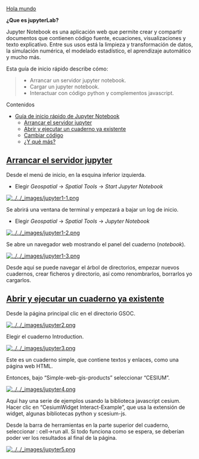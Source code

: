 [Hola mundo](https://youtu.be/vy6RdKpYuuo)

**¿Que es jupyterLab?** 

Jupyter Notebook es una aplicación web que permite crear y compartir documentos que contienen código fuente, ecuaciones, visualizaciones y texto explicativo. Entre sus usos está la limpieza y transformación de datos, la simulación numérica, el modelado estadístico, el aprendizaje automático y mucho más.

Esta guía de inicio rápido describe cómo:

> -   Arrancar un servidor jupyter notebook.
> -   Cargar un jupyter notebook.
> -   Interactuar con código python y complementos javascript.

Contenidos

-   [Guía de inicio rápido de Jupyter Notebook](https://live.osgeo.org/es/quickstart/jupyter_quickstart.html#guia-de-inicio-rapido-de-jupyter-notebook)
    -   [Arrancar el servidor jupyter](https://live.osgeo.org/es/quickstart/jupyter_quickstart.html#arrancar-el-servidor-jupyter)
    -   [Abrir y ejecutar un cuaderno ya existente](https://live.osgeo.org/es/quickstart/jupyter_quickstart.html#abrir-y-ejecutar-un-cuaderno-ya-existente)
    -   [Cambiar código](https://live.osgeo.org/es/quickstart/jupyter_quickstart.html#cambiar-codigo)
    -   [¿Y qué más?](https://live.osgeo.org/es/quickstart/jupyter_quickstart.html#y-que-mas)

## [Arrancar el servidor jupyter](https://live.osgeo.org/es/quickstart/jupyter_quickstart.html#id2)

Desde el menú de inicio, en la esquina inferior izquierda.

-   Elegir  _Geospatial_  ->  _Spatial Tools_  ->  _Start Jupyter Notebook_

[![../../_images/jupyter1-1.png](https://live.osgeo.org/_images/jupyter1-1.png)](https://live.osgeo.org/_images/jupyter1-1.png)

Se abrirá una ventana de terminal y empezará a bajar un log de inicio.

-   Elegir  _Geospatial_  ->  _Spatial Tools_  ->  _Jupyter Notebook_

[![../../_images/jupyter1-2.png](https://live.osgeo.org/_images/jupyter1-2.png)](https://live.osgeo.org/_images/jupyter1-2.png)

Se abre un navegador web mostrando el panel del cuaderno (_notebook_).

[![../../_images/jupyter1-3.png](https://live.osgeo.org/_images/jupyter1-3.png)](https://live.osgeo.org/_images/jupyter1-3.png)

Desde aquí se puede navegar el árbol de directorios, empezar nuevos cuadernos, crear ficheros y directorio, así como renombrarlos, borrarlos yo cargarlos.

## [Abrir y ejecutar un cuaderno ya existente](https://live.osgeo.org/es/quickstart/jupyter_quickstart.html#id3)

Desde la página principal clic en el directorio GSOC.

[![../../_images/jupyter2.png](https://live.osgeo.org/_images/jupyter2.png)](https://live.osgeo.org/_images/jupyter2.png)

Elegir el cuaderno Introduction.

[![../../_images/jupyter3.png](https://live.osgeo.org/_images/jupyter3.png)](https://live.osgeo.org/_images/jupyter3.png)

Este es un cuaderno simple, que contiene textos y enlaces, como una página web HTML.

Entonces, bajo “Simple-web-gis-products” seleccionar “CESIUM”.

[![../../_images/jupyter4.png](https://live.osgeo.org/_images/jupyter4.png)](https://live.osgeo.org/_images/jupyter4.png)

Aquí hay una serie de ejemplos usando la biblioteca javascript cesium. Hacer clic en “CesiumWidget Interact-Example”, que usa la extensión de widget, algunas bibliotecas python y scesium-js.

Desde la barra de herramientas en la parte superior del cuaderno, seleccionar : cell->run all. Si todo funciona como se espera, se deberían poder ver los resultados al final de la página.

[![../../_images/jupyter5.png](https://live.osgeo.org/_images/jupyter5.png)](https://live.osgeo.org/_images/jupyter5.png)
